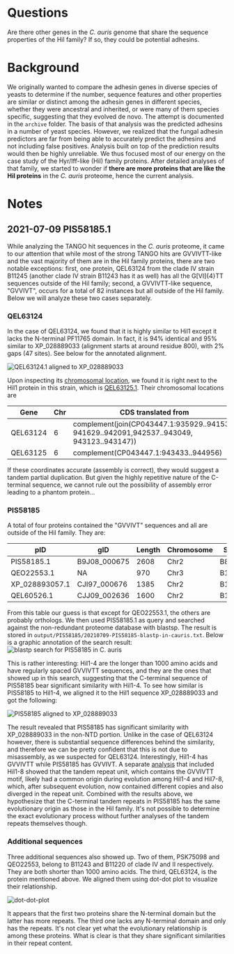 # Questions

Are there other genes in the _C. auris_ genome that share the sequence properties of the Hil family? If so, they could be potential adhesins.

# Background

We originally wanted to compare the adhesin genes in diverse species of yeasts to determine if the number, sequence features and other properties are similar or distinct among the adhesin genes in different species, whether they were ancestral and inherited, or were many of them species specific, suggesting that they evolved de novo. The attempt is documented in the `archive` folder. The basis of that analysis was the predicted adhesins in a number of yeast species. However, we realized that the fungal adhesin predictors are far from being able to accurately predict the adhesins and not including false positives. Analysis built on top of the prediction results would then be highly unreliable. We thus focused most of our energy on the case study of the Hyr/Iff-like (Hil) family proteins. After detailed analyses of that family, we started to wonder if **there are more proteins that are like the Hil proteins** in the _C. auris_ proteome, hence the current analysis.

# Notes

## 2021-07-09 PIS58185.1

While analyzing the TANGO hit sequences in the _C. auris_ proteome, it came to our attention that while most of the strong TANGO hits are GVVIVTT-like and the vast majority of them are in the Hil family proteins, there are two notable exceptions: first, one protein, QEL63124 from the clade IV strain B11245 (another clade IV strain B11243 has it as well) has all the G[VI]{4}TT sequences outside of the Hil family; second, a GVVIVTT-like sequence, "GVVIVT", occurs for a total of 82 instances but all outside of the Hil family. Below we will analyze these two cases separately.

### QEL63124

In the case of QEL63124, we found that it is highly similar to Hil1 except it lacks the N-terminal PF11765 domain. In fact, it is 94% identical and 95% similar to XP_028889033 (alignment starts at around residue 800), with 2% gaps (47 sites). See below for the annotated alignment.

![QEL63124.1 aligned to XP_028889033](/Users/bhe2/Documents/work/current/C037-Cand-auris-adhesin/01-global-adhesin-prediction/output/PIS58185/QEL63124-XP_028889033-alignment.png)

Upon inspecting its [chromosomal location](https://www.ncbi.nlm.nih.gov/protein/qel63124), we found it is right next to the Hil1 protein in this strain, which is [QEL63125.1](https://www.ncbi.nlm.nih.gov/protein/QEL63125.1/). Their chromosomal locations are 

| Gene     | Chr  | CDS translated from                                          |
| -------- | ---- | ------------------------------------------------------------ |
| QEL63124 | 6    | complement(join(CP043447.1:935929..941539, 941629..942091,942537..943049, 943123..943147)) |
| QEL63125 | 6    | complement(CP043447.1:943433..944956)                        |

If these coordinates accurate (assembly is correct), they would suggest a tandem partial duplication. But given the highly repetitive nature of the C-terminal sequence, we cannot rule out the possibility of assembly error leading to a phantom protein...

### PIS58185

A total of four proteins contained the "GVVIVT" sequences and all are outside of the Hil family. They are:

| pID            | gID          | Length | Chromosome | Strain | Clade |
| -------------- | ------------ | ------ | ---------- | ------ | ----- |
| PIS58185.1     | B9J08_000675 | 2608   | Chr2       | B8441  | I     |
| QEO22553.1     | NA           | 970    | Chr3       | B11220 | II    |
| XP_028893057.1 | CJI97_000676 | 1385   | Chr2       | B11221 | III   |
| QEL60526.1     | CJJ09_002636 | 1600   | Chr2       | B11245 | IV    |

From this table our guess is that except for QEO22553.1, the others are probably orthologs. We then used PIS58185.1 as query and searched against the non-redundant proteome database with blastsp. The result is stored in `output/PIS58185/20210709-PIS58185-blastp-in-cauris.txt`. Below is a graphic annotation of the search result:
![blastp search for PIS58185 in _C. auris_](/Users/bhe2/Documents/work/current/C037-Cand-auris-adhesin/01-global-adhesin-prediction/output/PIS58185/20210709-PIS58185-blastp-in-cauris.png)

This is rather interesting: Hil1-4 are the longer than 1000 amino acids and have regularly spaced GVVIVTT sequences, and they are the ones that showed up in this search, suggesting that the C-terminal sequence of PIS58185 bear significant similarity with Hil1-4. To see how similar is PIS58185 to Hil1-4, we aligned it to the Hil1 sequence XP_028889033 and got the following:

![PIS58185 aligned to XP_028889033](/Users/bhe2/Documents/work/current/C037-Cand-auris-adhesin/01-global-adhesin-prediction/output/PIS58185/PIS58185-XP_028889033-alignment.png)

The result revealed that PIS58185 has significant similarity with XP_028889033 in the non-NTD portion. Unlike in the case of QEL63124 however, there is substantial sequence differences behind the similarity, and therefore we can be pretty confident that this is not due to misassembly, as we suspected for QEL63124. Interestingly, Hil1-4 has GVVIVTT while PIS58185 has GVVIVT. A separate [analysis](https://github.com/binhe-lab/C037-Cand-auris-adhesin/tree/master/02-case-studies/07-Cauris-polymorphism/output/dot-plot) that included Hil1-8 showed that the tandem repeat unit, which contains the GVVIVTT motif, likely had a common origin during evolution among Hil1-4 and Hil7-8, which, after subsequent evolution, now contained different copies and also diverged in the repeat unit. Combined with the results above, we hypothesize that the C-terminal tandem repeats in PIS58185 has the same evolutionary origin as those in the Hil family. It's not possible to determine the exact evolutionary process without further analyses of the tandem repeats themselves though.

### Additional sequences

Three additional sequences also showed up. Two of them, PSK75098 and QEO22553, belong to B11243 and B11220 of clade IV and II respectively. They are both shorter than 1000 amino acids. The third, QEL63124, is the protein mentioned above. We aligned them using dot-dot plot to visualize their relationship.

![dot-dot-plot](/Users/bhe2/Documents/work/current/C037-Cand-auris-adhesin/01-global-adhesin-prediction/output/PIS58185/nonHil-proteins-to-investigate.jpg)

It appears that the first two proteins share the N-terminal domain but the latter has more repeats. The third one lacks any N-terminal domain and only has the repeats. It's not clear yet what the evolutionary relationship is among these proteins. What is clear is that they share significant similarities in their repeat content.
